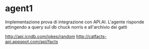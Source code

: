 # agent1
Implementazione prova di integrazione con API.AI.
L'agente risponde attingendo a query sul db chuck norris e all'archivio dei gatti

http://api.icndb.com/jokes/random
http://catfacts-api.appspot.com/api/facts